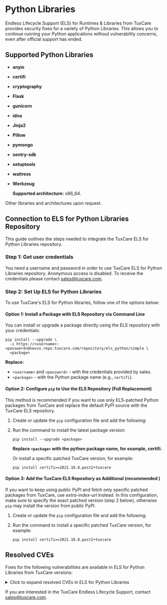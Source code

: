 # Python Libraries

Endless Lifecycle Support (ELS) for Runtimes & Libraries from TuxCare provides security fixes for a variety of Python Libraries. This allows you to continue running your Python applications without vulnerability concerns, even after official support has ended.

## Supported Python Libraries

* **anyio**
* **certifi**
* **cryptography**
* **Flask**
* **gunicorn**
* **idna**
* **Jinja2**
* **Pillow**
* **pymongo**
* **sentry-sdk**
* **setuptools**
* **waitress**
* **Werkzeug**

  **Supported architecture:** x86_64.

Other libraries and architectures upon request.

## Connection to ELS for Python Libraries Repository

This guide outlines the steps needed to integrate the TuxCare ELS for Python Libraries repository.

### Step 1: Get user credentials

You need a username and password in order to use TuxCare ELS for Python Libraries repository. Anonymous access is disabled. To receive the credentials please contact [sales@tuxcare.com](mailto:sales@tuxcare.com).

### Step 2: Set Up ELS for Python Libraries

To use TuxCare's ELS for Python libraries, follow one of the options below:

#### Option 1: Install a Package with ELS Repository via Command Line

You can install or upgrade a package directly using the ELS repository with your credentials:

<CodeWithCopy>

```text
pip install --upgrade \
  -i https://<username>:<password>@nexus.repo.tuxcare.com/repository/els_python/simple \
  <package>
```

</CodeWithCopy>

**Replace:**
* `<username>` and `<password>` - with the credentials provided by sales.  
* `<package>` - with the Python package name (e.g., `certifi`).

#### Option 2: Configure `pip` to Use the ELS Repository (Full Replacement)

This method is recommended if you want to use only ELS-patched Python packages from TuxCare and replace the default PyPI source with the TuxCare ELS repository. 

1. Create or update the `pip` configuration file and add the following:

   <CodeTabs :tabs="[
   { title: 'Linux/macOS (~/.pip/pip.conf)', content:
   `[global]
   index-url = https://username:password@nexus.repo.tuxcare.com/repository/els_python/simple` },
   { title: 'Windows (%APPDATA%\pip\pip.ini)', content:
   `[global]
   index-url = https://username:password@nexus.repo.tuxcare.com/repository/els_python/simple` }
   ]" />

2. Run the command to install the latest package version:

   <CodeWithCopy>

   ```text
   pip install --upgrade <package>
   ```

   </CodeWithCopy>

   **Replace `<package>` with the python package name, for example, certifi.**

   Or install a specific patched TuxCare version, for example:

   <CodeWithCopy>

   ```text
   pip install certifi==2021.10.8.post2+tuxcare
   ```

   </CodeWithCopy>

#### Option 3: Add the TuxCare ELS Repository as Additional (recommended )

If you want to keep using public PyPI and fetch only specific patched packages from TuxCare, use *extra-index-url* instead. In this configuration, make sure to specify the exact patched version (step 2 below), otherwise `pip` may install the version from public PyPI.

1. Create or update the `pip` configuration file and add the following:

   <CodeTabs :tabs="[
   { title: 'Linux/macOS (~/.pip/pip.conf)', content:
   `[global]
   extra-index-url = https://username:password@nexus.repo.tuxcare.com/repository/els_python/simple` },
   { title: 'Windows (%APPDATA%\pip\pip.ini)', content:
   `[global]
   extra-index-url = https://username:password@nexus.repo.tuxcare.com/repository/els_python/simple` }
   ]" />

2. Run the command to install a specific patched TuxCare version, for example:

   <CodeWithCopy>

   ```text
   pip install certifi==2021.10.8.post2+tuxcare
   ```

   </CodeWithCopy>

## Resolved CVEs

Fixes for the following vulnerabilities are available in ELS for Python Libraries from TuxCare versions:

<details>
  <summary>Click to expand resolved CVEs in ELS for Python Libraries</summary>

| CVE ID              | Severity | Library      | Vulnerable Version | Safe Version |
| :-----------------: | :------: | :----------: | :----------------: | :----------: |
| GHSA-56pw-mpj4-fxww | High     | pillow       | 9.4.0              | 9.4.0.post2+tuxcare |
| GHSA-h4gh-qq45-vh27 | Medium   | cryptography | 42.0.8             | 42.0.8.post1+tuxcare |
| CVE-2019-6446       | Critical | numpy        | 1.16.0             | 1.16.0.post1+tuxcare |
| CVE-2021-41945      | N/A      | httpx        | 0.22.0             | 0.22.0.post1+tuxcare |
| CVE-2022-23491      | High     | certifi      | 2021.10.8          | 2021.10.08.post2+tuxcare |
| CVE-2023-4863       | High     | pillow       | 9.4.0              | 9.4.0.post2+tuxcare |
| CVE-2023-23934      | Low      | werkzeug     | 1.0.1              | 1.0.1.post3+tuxcare |
| CVE-2023-23969      | High     | django       | 4.0                | 4.0.post1+tuxcare |
| CVE-2023-24580      | High     | django       | 4.0                | 4.0.post1+tuxcare |
| CVE-2023-25577      | High     | werkzeug     | 1.0.1	            | 1.0.1.post1+tuxcare<br>1.0.1.post2+tuxcare<br>1.0.1.post3+tuxcare |
| CVE-2023-30861      | High     | flask        | 1.1.2              | 1.1.2.post1+tuxcare |
| CVE-2023-30861      | High     | flask        | 1.1.2              | 2.2.1.post1+tuxcare |
| CVE-2023-32681      | Medium   | requests     | 2.25.1             | 2.25.1.post1+tuxcare |
| CVE-2023-32681      | Medium   | requests     | 2.30.0             | 2.30.0.post1+tuxcare |
| CVE-2023-37276      | High     | aiohttp      | 3.8.4              | 3.8.4.post1+tuxcare |
| CVE-2023-37920      | Critical | certifi      | 2021.10.8          | 2021.10.08.post1+tuxcare<br>2021.10.08.post2+tuxcare |
| CVE-2023-37920      | Critical | certifi      | 2022.12.7          | 2022.12.07.post1+tuxcare<br>2022.12.07.post2+tuxcare |
| CVE-2023-44271      | High     | pillow       | 9.4.0              | 9.4.0.post1+tuxcare |
| CVE-2023-47627      | High     | aiohttp      | 3.8.5              | 3.8.5.post1+tuxcare |
| CVE-2023-50447      | High     | pillow       | 9.4.0              | 9.4.0.post2+tuxcare |
| CVE-2023-50447      | High     | pillow       | 9.5.0              | 9.5.0.post1+tuxcare |
| CVE-2024-3651       | High     | idna         | 2.1                | 2.1.post1+tuxcare |
| CVE-2024-5629       | N/A      | pymongo      | 3.13.0             | 3.13.0.post1+tuxcare |
| CVE-2024-6345       | High     | setuptools   | 65.5.1             | 65.5.1.post1+tuxcare |
| CVE-2024-6827       | High     | gunicorn     | 22.0.0             | 22.0.0.post1+tuxcare |
| CVE-2024-12797      | High     | cryptography | 42.0.8             | 42.0.8.post1+tuxcare |
| CVE-2024-12797      | N/A      | cryptography | 43.0.1             | 43.0.1.post1+tuxcare |
| CVE-2024-12797      | N/A      | cryptography | 43.0.3             | 43.0.3.post1+tuxcare |
| CVE-2024-22195      | Medium   | jinja2       | 2.11.3             | 2.11.3.post1+tuxcare<br>2.11.3.post2+tuxcare |
| CVE-2024-24680      | High     | django       | 5.0.1              | 5.0.1.post1+tuxcare |
| CVE-2024-24762      | High     | fastapi      | 0.104.1            | 0.104.1.post1+tuxcare |
| CVE-2024-27351      | Medium   | django       | 5.0.2              | 5.0.2.post1+tuxcare |
| CVE-2024-28219      | Medium   | pillow       | 9.4.0              | 9.4.0.post3+tuxcare |
| CVE-2024-34064      | Medium   | jinja2       | 2.11.3             | 2.11.3.post1+tuxcare<br>2.11.3.post2+tuxcare |
| CVE-2024-39689      | High     | certifi      | 2022.12.7          | 2022.12.07.post2+tuxcare |
| CVE-2024-39689      | High     | certifi      | 2023.7.22          | 2023.07.22.post1+tuxcare |
| CVE-2024-47081      | Medium   | requests     | 2.32.3             | 2.32.3.post1+tuxcare |
| CVE-2024-49766      | Medium   | werkzeug     | 1.0.1              | 1.0.1.post1+tuxcare<br>1.0.1.post2+tuxcare<br>1.0.1.post3+tuxcare |
| CVE-2024-49767      | High     | werkzeug     | 1.0.1              | 1.0.1.post1+tuxcare<br>1.0.1.post3+tuxcare |
| CVE-2024-49768      | Medium   | waitress     | 2.1.2              | 2.1.2.post1+tuxcare<br>2.1.2.post2+tuxcare |
| CVE-2024-49769      | High     | waitress     | 2.1.2              | 2.1.2.post2+tuxcare |
| CVE-2024-52304      | High     | aiohttp      | 3.8.5              | 3.8.5.post2+tuxcare |
| CVE-2024-56326      | Medium   | jinja2       | 2.11.3             | 2.11.3.post2+tuxcare |
| CVE-2024-56374      | Medium   | django       | 5.1.4              | 5.1.4.post1+tuxcare |
| CVE-2025-27516      | Medium   | jinja2	      | 2.11.3             | 2.11.3.post2+tuxcare |
| CVE-2025-47273      | High     | setuptools   | 75.8.0             | 75.8.0.post1+tuxcare |
| CVE-2025-50817      | N/A      | future       | 1.0.0              | 1.0.0.post1+tuxcare |

**N/A (Not Available)** mean that the National Vulnerability Database (NVD) has registered this CVE, but an official CVSS severity score has not yet been assigned.

</details>

If you are interested in the TuxCare Endless Lifecycle Support, contact [sales@tuxcare.com](mailto:sales@tuxcare.com).